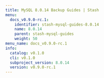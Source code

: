 ```yaml
---
title: MySQL 8.0.14 Backup Guides | Stash
menu:
  docs_v0.9.0-rc.1:
    identifier: stash-mysql-guides-8.0.14
    name: 8.0.14
    parent: stash-mysql-guides
    weight: 50
menu_name: docs_v0.9.0-rc.1
info:
  catalog: v0.1.0
  cli: v0.1.0
  subproject_version: 8.0.14
  version: v0.9.0-rc.1
---
```


